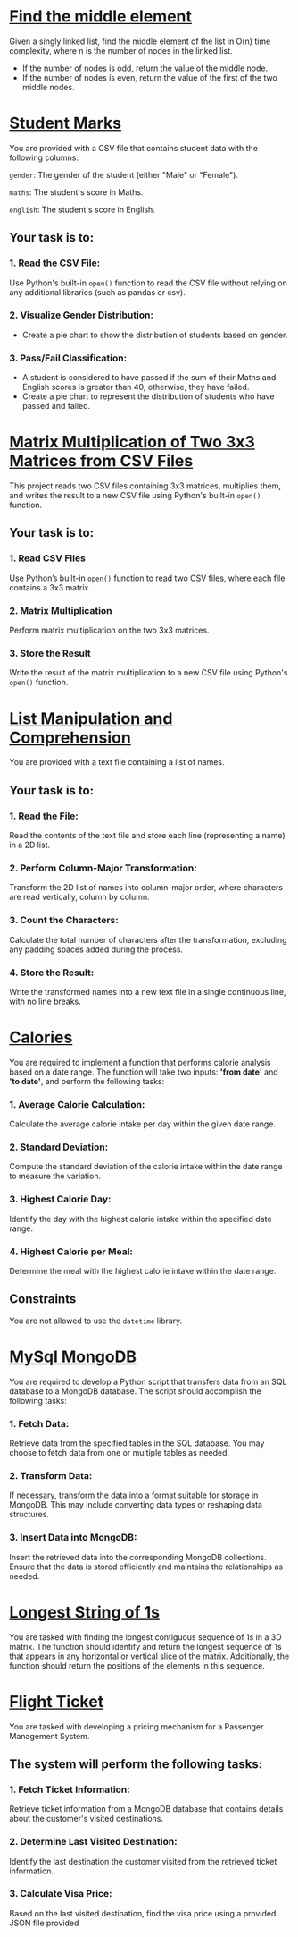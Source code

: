 # [Find the middle element](middle_element_ex1)

Given a singly linked list, find the middle element of the list in
O(n) time complexity, where
n is the number of nodes in the linked list.

- If the number of nodes is odd, return the value of the middle node.
- If the number of nodes is even, return the value of the first of the two middle nodes.

# [Student Marks](student_marks)

You are provided with a CSV file that contains student data with the following columns:

`gender`: The gender of the student (either "Male" or "Female").

`maths`: The student's score in Maths.

`english`: The student's score in English.

## Your task is to:

### 1. Read the CSV File:

Use Python's built-in `open()` function to read the CSV file without relying on any additional libraries (such as pandas or csv).

### 2. Visualize Gender Distribution:

- Create a pie chart to show the distribution of students based on gender.

### 3. Pass/Fail Classification:

- A student is considered to have passed if the sum of their Maths and English scores is greater than 40, otherwise, they have failed.
- Create a pie chart to represent the distribution of students who have passed and failed.

# [Matrix Multiplication of Two 3x3 Matrices from CSV Files](matrix_multiplication)

This project reads two CSV files containing 3x3 matrices, multiplies them, and writes the result to a new CSV file using Python's built-in `open()` function.

## Your task is to:

### 1. Read CSV Files

Use Python’s built-in `open()` function to read two CSV files, where each file contains a 3x3 matrix.

### 2. Matrix Multiplication

Perform matrix multiplication on the two 3x3 matrices.

### 3. Store the Result

Write the result of the matrix multiplication to a new CSV file using Python's `open()` function.

# [List Manipulation and Comprehension](List_Manipulation_and_Comprehension)

You are provided with a text file containing a list of names.

## Your task is to:

### 1. Read the File:

Read the contents of the text file and store each line (representing a name) in a 2D list.

### 2. Perform Column-Major Transformation:

Transform the 2D list of names into column-major order, where characters are read vertically, column by column.

### 3. Count the Characters:

Calculate the total number of characters after the transformation, excluding any padding spaces added during the process.

### 4. Store the Result:

Write the transformed names into a new text file in a single continuous line, with no line breaks.

# [Calories](calories)

You are required to implement a function that performs calorie analysis based on a date range. The function will take two inputs: **'from date'** and **'to date'**, and perform the following tasks:

### 1. Average Calorie Calculation:

Calculate the average calorie intake per day within the given date range.

### 2. Standard Deviation:

Compute the standard deviation of the calorie intake within the date range to measure the variation.

### 3. Highest Calorie Day:

Identify the day with the highest calorie intake within the specified date range.

### 4. Highest Calorie per Meal:

Determine the meal with the highest calorie intake within the date range.

## Constraints

You are not allowed to use the `datetime` library.

# [MySql MongoDB](mysql_mongodb)

You are required to develop a Python script that transfers data from an SQL database to a MongoDB database. The script should accomplish the following tasks:

### 1. Fetch Data:

Retrieve data from the specified tables in the SQL database. You may choose to fetch data from one or multiple tables as needed.

### 2. Transform Data:

If necessary, transform the data into a format suitable for storage in MongoDB. This may include converting data types or reshaping data structures.

### 3. Insert Data into MongoDB:

Insert the retrieved data into the corresponding MongoDB collections. Ensure that the data is stored efficiently and maintains the relationships as needed.

# [Longest String of 1s](longest_string_1s)
You are tasked with finding the longest contiguous sequence of 1s in a 3D matrix. 
The function should identify and return the longest sequence of 1s that appears in any horizontal or vertical slice of the matrix. Additionally, the function should return the positions of the elements in this sequence.

# [Flight Ticket](flight_ticket)
You are tasked with developing a pricing mechanism for a Passenger Management System. 
## The system will perform the following tasks:

### 1. Fetch Ticket Information: 
Retrieve ticket information from a MongoDB database that contains details about the customer's visited destinations.

### 2. Determine Last Visited Destination: 
Identify the last destination the customer visited from the retrieved ticket information.

### 3. Calculate Visa Price: 
Based on the last visited destination, find the visa price using a provided JSON file provided
